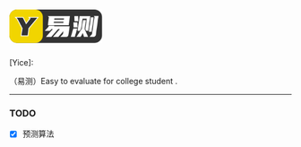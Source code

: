 # <img src="img/logo1.svg" alt="Yice" height="60">

[Yice]: 

（易测）Easy to evaluate for college student .

---

### TODO

- [x] 预测算法

